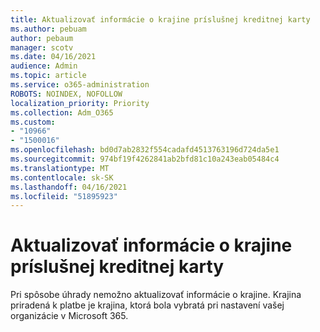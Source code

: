 ```yaml
---
title: Aktualizovať informácie o krajine príslušnej kreditnej karty
ms.author: pebuam
author: pebaum
manager: scotv
ms.date: 04/16/2021
audience: Admin
ms.topic: article
ms.service: o365-administration
ROBOTS: NOINDEX, NOFOLLOW
localization_priority: Priority
ms.collection: Adm_O365
ms.custom:
- "10966"
- "1500016"
ms.openlocfilehash: bd0d7ab2832f554cadafd4513763196d724da5e1
ms.sourcegitcommit: 974bf19f4262841ab2bfd81c10a243eab05484c4
ms.translationtype: MT
ms.contentlocale: sk-SK
ms.lasthandoff: 04/16/2021
ms.locfileid: "51895923"
---
```

# <a name="update-credit-card-country-information"></a>Aktualizovať informácie o krajine príslušnej kreditnej karty

Pri spôsobe úhrady nemožno aktualizovať informácie o krajine. Krajina priradená k platbe je krajina, ktorá bola vybratá pri nastavení vašej organizácie v Microsoft 365. 